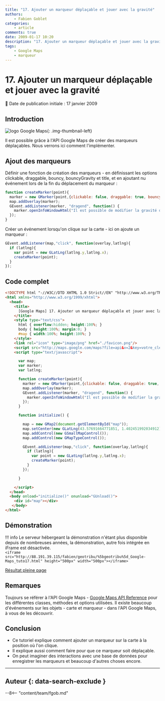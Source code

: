 ```yaml
---
title: "17. Ajouter un marqueur déplaçable et jouer avec la gravité"
authors:
    - Fabien Goblet
categories:
    - article
comments: true
date: 2009-01-17 10:20
description: "17. Ajouter un marqueur déplaçable et jouer avec la gravité"
tags:
    - Google Maps
    - marqueur
---
```


# 17. Ajouter un marqueur déplaçable et jouer avec la gravité

:calendar: Date de publication initiale : 17 janvier 2009

## Introduction

![logo Google Maps](https://cdn.geotribu.fr/img/logos-icones/entreprises_association/google/google_maps.png "logo Google Maps"){: .img-thumbnail-left}

Il est possible grâce à l'API Google Maps de créer des marqueurs déplaçables. Nous verrons ici comment l'implémenter.  

## Ajout des marqueurs

Définir une fonction de création des marqueurs - en définissant les options clickable, draggable, bouncy, bouncyGravity et title, et en ajoutant nu événement lors de la fin du déplacement du marqueur :  

```javascript
function createMarker(point){
  marker = new GMarker(point,{clickable: false, draggable: true, bouncy: true, bounceGravity: 0.2, title: 'marqueur déplaçable'});
  map.addOverlay(marker);
  GEvent.addListener(marker, "dragend", function() {
    marker.openInfoWindowHtml("Il est possible de modifier la gravité du rebond !");
  });
}
```  

Créer un événement lorsqu'on clique sur la carte - ici on ajoute un marqueur :  

```javascript
GEvent.addListener(map,"click", function(overlay,latlng){
  if (latlng){
    var point = new GLatLng(latlng.y,latlng.x);
    createMarker(point);
  }
});
```  

## Code complet

```html
<!DOCTYPE html "-//W3C//DTD XHTML 1.0 Strict//EN" "http://www.w3.org/TR/xhtml1/DTD/xhtml1-strict.dtd">
<html xmlns="http://www.w3.org/1999/xhtml">
  <head>
    <title>
      [Google Maps] 17. Ajouter un marqueur déplaçable et jouer avec la gravité
    </title>
    <style type="text/css">
      html { overflow:hidden; height:100%; }
      body { height:100%; margin:0; }
      #map { width:100%; height:100%; }
    </style>
    <link rel="icon" type="image/png" href="./favicon.png"/>
    <script src="http://maps.google.com/maps?file=api&v=2&key=votre_cle_ici" type="text/javascript"></script>
    <script type="text/javascript">

      var map;
      var marker;
      var latlng;

      function createMarker(point){
        marker = new GMarker(point,{clickable: false, draggable: true, bouncy: true, bounceGravity: 0.2, title: 'marqueur déplaçable'});
        map.addOverlay(marker);
        GEvent.addListener(marker, "dragend", function() {
          marker.openInfoWindowHtml("Il est possible de modifier la gravité du rebond !");
        });
      }

      function initialize() {

        map = new GMap2(document.getElementById("map"));
        map.setCenter(new GLatLng(43.57691664771851, 1.402451992034912),15);
        map.addControl(new GSmallMapControl());
        map.addControl(new GMapTypeControl());

        GEvent.addListener(map,"click", function(overlay,latlng){
          if (latlng){
            var point = new GLatLng(latlng.y,latlng.x);
            createMarker(point);
          }
        });

      }

    </script>
  </head>
  <body onload="initialize()" onunload="GUnload()">
    <div id="map"></div>
   </body>
</html>
```

## Démonstration

!!! info
    Le serveur hébergeant la démonstration n'étant plus disponible depuis de nombreuses années, la démonstration, autre fois intégrée en iFrame est désactivée.  
    `<iframe src="http://88.191.39.115/fabien/geotribu/%5bgeotribu%5d_Google-Maps_tuto17.html" height="500px" width="500px"></iframe>`

[Résultat pleine page](http://88.191.39.115/fabien/geotribu/%5bgeotribu%5d_Google-Maps_tuto17.html)

## Remarques

Toujours se référer à l'API Google Maps - [Google Maps API Reference](http://code.google.com/apis/maps/documentation/reference.html) pour les différentes classes, méthodes et options utilisées.
Il existe beaucoup d'événements sur les objets - carte et marqueur - dans l'API Google Maps, à vous de les découvrir.

## Conclusion

- Ce tutoriel explique comment ajouter un marqueur sur la carte à la position où l'on clique.
- Il explique aussi comment faire pour que ce marqueur soit déplaçable.
- On peut imaginer des interactions avec une base de données pour enregistrer les marqueurs et beaucoup d'autres choses encore.

----

## Auteur {: data-search-exclude }

--8<-- "content/team/fgob.md"
